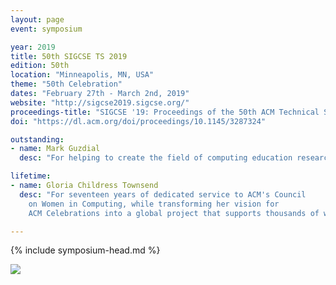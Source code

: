 ```yaml
---
layout: page
event: symposium

year: 2019
title: 50th SIGCSE TS 2019
edition: 50th
location: "Minneapolis, MN, USA"
theme: "50th Celebration"
dates: "February 27th - March 2nd, 2019"
website: "http://sigcse2019.sigcse.org/"
proceedings-title: "SIGCSE '19: Proceedings of the 50th ACM Technical Symposium on Computer Science Education"
doi: "https://dl.acm.org/doi/proceedings/10.1145/3287324"

outstanding:
- name: Mark Guzdial
  desc: "For helping to create the field of computing education research, designing and evaluating innovative curricula and pedagogical methods, mentoring the field, and promoting computing as a literacy for all."

lifetime:
- name: Gloria Childress Townsend
  desc: "For seventeen years of dedicated service to ACM's Council 
    on Women in Computing, while transforming her vision for 
    ACM Celebrations into a global project that supports thousands of women around the world."

---
```


{% include symposium-head.md %}

<img src="images/covers/SIGCSE19.jpg">
